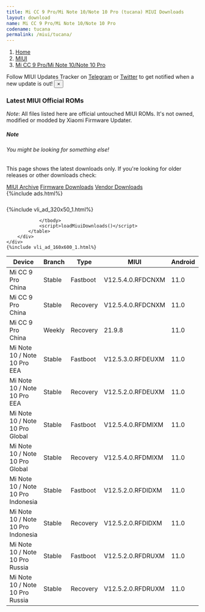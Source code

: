 ```yaml
---
title: Mi CC 9 Pro/Mi Note 10/Note 10 Pro (tucana) MIUI Downloads
layout: download
name: Mi CC 9 Pro/Mi Note 10/Note 10 Pro
codename: tucana
permalink: /miui/tucana/
---
```

<nav aria-label="breadcrumb">
    <ol class="breadcrumb">
        <li class="breadcrumb-item"><a href="/">Home</a></li>
        <li class="breadcrumb-item"><a href="/miui/">MIUI</a></li>
        <li class="breadcrumb-item active" aria-current="page"><a href="/miui/tucana/">Mi CC 9 Pro/Mi Note 10/Note 10 Pro</a></li>
    </ol>
</nav>
<div class="alert alert-primary alert-dismissible fade show" role="alert">
    Follow MIUI Updates Tracker on <a href="https://t.me/MIUIUpdatesTracker" class="alert-link">Telegram</a>
     or <a href="https://twitter.com/MiFwUpdater" class="alert-link">Twitter</a> to get notified when a new update is out!
    <button type="button" class="close" data-dismiss="alert" aria-label="Close">
        <span aria-hidden="true">&times;</span>
    </button>
</div>

### Latest MIUI Official ROMs
*Note*: All files listed here are official untouched MIUI ROMs. It's not owned, modified or modded by Xiaomi Firmware Updater.
<div class="card">
  <div class="card-body">
    <h5 class="card-title">Note</h5>
    <h6 class="card-subtitle mb-2 text-muted">You might be looking for something else!</h6>
    <p class="card-text">This page shows the latest downloads only.
     If you're looking for older releases or other downloads check:</p>
    <a href="/archive/miui/tucana/" class="card-link">MIUI Archive</a>
    <a href="/firmware/tucana/" class="card-link">Firmware Downloads</a>
    <a href="/vendor/tucana/" class="card-link">Vendor Downloads</a>
  </div>
</div>
{%include ads.html%}
<div class="row justify-content-center">
    <div class="col-10">
        <div class="table-responsive-md" style="margin-top: 25px;">
            {%include vli_ad_320x50_1.html%}
            <table id="miui" class="display dt-responsive nowrap compact table table-striped table-hover table-sm">
                <thead class="thead-dark">
                    <tr>
                        <th data-ref="device">Device</th>
                        <th data-ref="branch">Branch</th>
                        <th data-ref="type">Type</th>
                        <th data-ref="miui">MIUI</th>
                        <th data-ref="android">Android</th>
                        <th data-ref="size">Size</th>
                        <th data-ref="size">Date</th>
                        <th data-ref="link">Link</th>
                    </tr>
                </thead>
                <tbody>
                <tr><td>Mi CC 9 Pro China</td><td>Stable</td><td>Fastboot</td><td>V12.5.4.0.RFDCNXM</td><td>11.0</td><td>4.2 GB</td><td>2021-07-18</td><td><a href="/miui/tucana/stable/V12.5.4.0.RFDCNXM/">Download</a></td></tr>
<tr><td>Mi CC 9 Pro China</td><td>Stable</td><td>Recovery</td><td>V12.5.4.0.RFDCNXM</td><td>11.0</td><td>3.3 GB</td><td>2021-07-22</td><td><a href="/miui/tucana/stable/V12.5.4.0.RFDCNXM/">Download</a></td></tr>
<tr><td>Mi CC 9 Pro China</td><td>Weekly</td><td>Recovery</td><td>21.9.8</td><td>11.0</td><td>3.0 GB</td><td>2021-09-09</td><td><a href="/miui/tucana/weekly/21.9.8/">Download</a></td></tr>
<tr><td>Mi Note 10 / Note 10 Pro EEA</td><td>Stable</td><td>Fastboot</td><td>V12.5.3.0.RFDEUXM</td><td>11.0</td><td>4.8 GB</td><td>2021-08-08</td><td><a href="/miui/tucana/stable/V12.5.3.0.RFDEUXM/">Download</a></td></tr>
<tr><td>Mi Note 10 / Note 10 Pro EEA</td><td>Stable</td><td>Recovery</td><td>V12.5.2.0.RFDEUXM</td><td>11.0</td><td>3.1 GB</td><td>2021-08-19</td><td><a href="/miui/tucana/stable/V12.5.2.0.RFDEUXM/">Download</a></td></tr>
<tr><td>Mi Note 10 / Note 10 Pro Global</td><td>Stable</td><td>Fastboot</td><td>V12.5.4.0.RFDMIXM</td><td>11.0</td><td>4.8 GB</td><td>2021-08-29</td><td><a href="/miui/tucana/stable/V12.5.4.0.RFDMIXM/">Download</a></td></tr>
<tr><td>Mi Note 10 / Note 10 Pro Global</td><td>Stable</td><td>Recovery</td><td>V12.5.4.0.RFDMIXM</td><td>11.0</td><td>3.1 GB</td><td>2021-09-03</td><td><a href="/miui/tucana/stable/V12.5.4.0.RFDMIXM/">Download</a></td></tr>
<tr><td>Mi Note 10 / Note 10 Pro Indonesia</td><td>Stable</td><td>Fastboot</td><td>V12.5.2.0.RFDIDXM</td><td>11.0</td><td>4.8 GB</td><td>2021-08-13</td><td><a href="/miui/tucana/stable/V12.5.2.0.RFDIDXM/">Download</a></td></tr>
<tr><td>Mi Note 10 / Note 10 Pro Indonesia</td><td>Stable</td><td>Recovery</td><td>V12.5.2.0.RFDIDXM</td><td>11.0</td><td>3.1 GB</td><td>2021-08-30</td><td><a href="/miui/tucana/stable/V12.5.2.0.RFDIDXM/">Download</a></td></tr>
<tr><td>Mi Note 10 / Note 10 Pro Russia</td><td>Stable</td><td>Fastboot</td><td>V12.5.2.0.RFDRUXM</td><td>11.0</td><td>4.5 GB</td><td>2021-07-15</td><td><a href="/miui/tucana/stable/V12.5.2.0.RFDRUXM/">Download</a></td></tr>
<tr><td>Mi Note 10 / Note 10 Pro Russia</td><td>Stable</td><td>Recovery</td><td>V12.5.2.0.RFDRUXM</td><td>11.0</td><td>3.0 GB</td><td>2021-07-26</td><td><a href="/miui/tucana/stable/V12.5.2.0.RFDRUXM/">Download</a></td></tr>

                </tbody>
                <script>loadMiuiDownloads()</script>
            </table>
        </div>
    </div>
    {%include vli_ad_160x600_1.html%}
</div>
